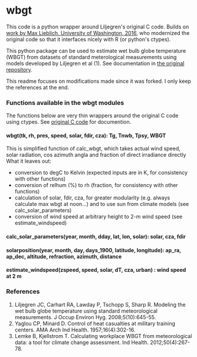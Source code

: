 # wbgt

This code is a python wrapper around Liljegren's original C code.
Builds on [work by Max Lieblich, University of Washington, 2016](https://github.com/mdljts/wbgt), who modernized the original code so that it interfaces nicely with R (or python's ctypes).

This python package can be used to estimate wet bulb globe temperature (WBGT) from datasets of standard meterological measurements using models developed by Liljegren et al (1).
See documentation in [the original repository](https://github.com/mdljts/wbgt).

This readme focuses on modifications made since it was forked. I only keep the references at the end.

### Functions available in the wbgt modules

The functions below are very thin wrappers around the original C code using ctypes.
See [original C code](src/wbgt.c) for documention.

#### wbgt(tk, rh, pres, speed, solar, fdir, cza): Tg, Tnwb, Tpsy, WBGT

This is simplified function of calc_wbgt, which takes actual wind speed, solar radiation, cos azimuth angla and fraction of direct irradiance directly
What it leaves out:

-   conversion to degC to Kelvin (expected inputs are in K, for consistency with other functions)
-   conversion of relhum (%) to rh (fraction, for consistency with other functions)
-   calculation of solar, fdir, cza, for greater modularity (e.g. always calculate max wbgt at noon...) and to use sun from climate models (see calc_solar_parameters)
-   conversion of wind speed at arbitrary height to 2-m wind speed (see estimate_windspeed)

#### calc_solar_parameters(year, month, dday, lat, lon, solar): solar, cza, fdir

#### solarposition(year, month, day, days_1900, latitude, longitude): ap_ra, ap_dec, altitude, refraction, azimuth, distance

#### estimate_windspeed(zspeed, speed, solar, dT, cza, urban) : wind speed at 2 m

### References

1. Liljegren JC, Carhart RA, Lawday P, Tschopp S, Sharp R. Modeling the wet bulb globe temperature using standard meteorological measurements. J Occup Environ Hyg. 2008;5(10):645-55.
2. Yaglou CP, Minard D. Control of heat casualties at military training centers. AMA Arch Ind Health. 1957;16(4):302-16.
3. Lemke B, Kjellstrom T. Calculating workplace WBGT from meteorological data: a tool for climate change assessment. Ind Health. 2012;50(4):267-78.
